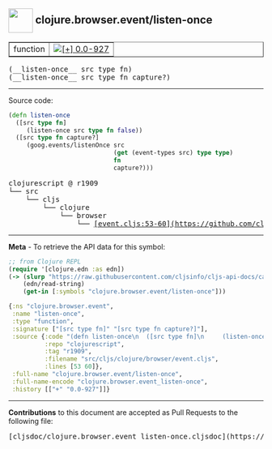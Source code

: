 ## <img width="48px" valign="middle" src="http://i.imgur.com/Hi20huC.png"> clojure.browser.event/listen-once

 <table border="1">
<tr>

<td>function</td>
<td><a href="https://github.com/cljsinfo/cljs-api-docs/tree/0.0-927"><img valign="middle" alt="[+] 0.0-927" src="https://img.shields.io/badge/+-0.0--927-lightgrey.svg"></a> </td>
</tr>
</table>

 <samp>
(__listen-once__ src type fn)<br>
</samp>
 <samp>
(__listen-once__ src type fn capture?)<br>
</samp>

---





Source code:

```clj
(defn listen-once
  ([src type fn]
     (listen-once src type fn false))
  ([src type fn capture?]
     (goog.events/listenOnce src
                             (get (event-types src) type type)
                             fn
                             capture?)))
```

 <pre>
clojurescript @ r1909
└── src
    └── cljs
        └── clojure
            └── browser
                └── <ins>[event.cljs:53-60](https://github.com/clojure/clojurescript/blob/r1909/src/cljs/clojure/browser/event.cljs#L53-L60)</ins>
</pre>


---

__Meta__ - To retrieve the API data for this symbol:

```clj
;; from Clojure REPL
(require '[clojure.edn :as edn])
(-> (slurp "https://raw.githubusercontent.com/cljsinfo/cljs-api-docs/catalog/cljs-api.edn")
    (edn/read-string)
    (get-in [:symbols "clojure.browser.event/listen-once"]))
```

```clj
{:ns "clojure.browser.event",
 :name "listen-once",
 :type "function",
 :signature ["[src type fn]" "[src type fn capture?]"],
 :source {:code "(defn listen-once\n  ([src type fn]\n     (listen-once src type fn false))\n  ([src type fn capture?]\n     (goog.events/listenOnce src\n                             (get (event-types src) type type)\n                             fn\n                             capture?)))",
          :repo "clojurescript",
          :tag "r1909",
          :filename "src/cljs/clojure/browser/event.cljs",
          :lines [53 60]},
 :full-name "clojure.browser.event/listen-once",
 :full-name-encode "clojure.browser.event_listen-once",
 :history [["+" "0.0-927"]]}

```

---

__Contributions__ to this document are accepted as Pull Requests to the following file:

 <pre>
[cljsdoc/clojure.browser.event_listen-once.cljsdoc](https://github.com/cljsinfo/cljs-api-docs/blob/master/cljsdoc/clojure.browser.event_listen-once.cljsdoc)
</pre>

